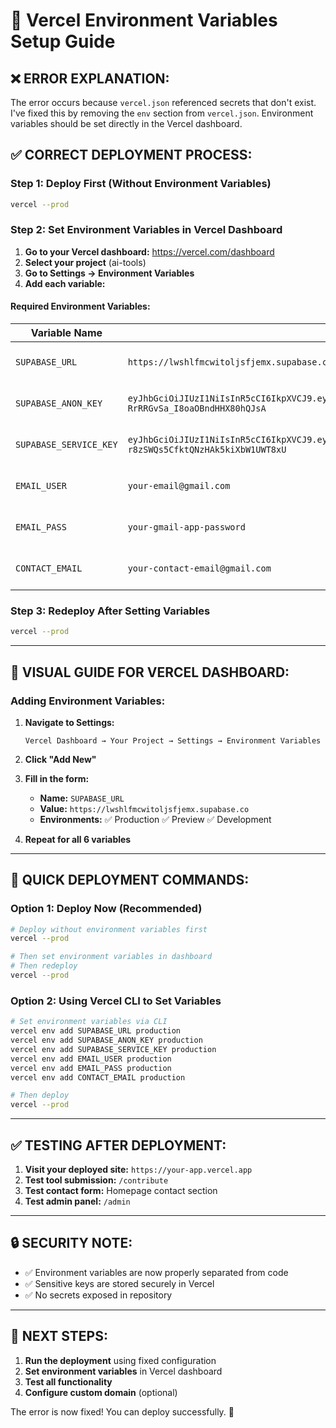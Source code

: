 # 🔧 Vercel Environment Variables Setup Guide

## ❌ **ERROR EXPLANATION:**
The error occurs because `vercel.json` referenced secrets that don't exist. I've fixed this by removing the `env` section from `vercel.json`. Environment variables should be set directly in the Vercel dashboard.

## ✅ **CORRECT DEPLOYMENT PROCESS:**

### **Step 1: Deploy First (Without Environment Variables)**
```bash
vercel --prod
```

### **Step 2: Set Environment Variables in Vercel Dashboard**

1. **Go to your Vercel dashboard:** https://vercel.com/dashboard
2. **Select your project** (ai-tools)
3. **Go to Settings → Environment Variables**
4. **Add each variable:**

#### **Required Environment Variables:**

| Variable Name | Value | Environment |
|---------------|-------|-------------|
| `SUPABASE_URL` | `https://lwshlfmcwitoljsfjemx.supabase.co` | Production, Preview, Development |
| `SUPABASE_ANON_KEY` | `eyJhbGciOiJIUzI1NiIsInR5cCI6IkpXVCJ9.eyJpc3MiOiJzdXBhYmFzZSIsInJlZiI6Imx3c2hsZm1jd2l0b2xqc2ZqZW14Iiwicm9sZSI6ImFub24iLCJpYXQiOjE3NTMxNTcwNjQsImV4cCI6MjA2ODczMzA2NH0.kUyE1SpqgMsVcR6-RrRRGvSa_I8oaOBndHHX80hQJsA` | Production, Preview, Development |
| `SUPABASE_SERVICE_KEY` | `eyJhbGciOiJIUzI1NiIsInR5cCI6IkpXVCJ9.eyJpc3MiOiJzdXBhYmFzZSIsInJlZiI6Imx3c2hsZm1jd2l0b2xqc2ZqZW14Iiwicm9sZSI6InNlcnZpY2Vfcm9sZSIsImlhdCI6MTc1MzE1NzA2NCwiZXhwIjoyMDY4NzMzMDY0fQ.a3WAxavHIOw-r8zSWQs5CfktQNzHAk5kiXbW1UWT8xU` | Production, Preview, Development |
| `EMAIL_USER` | `your-email@gmail.com` | Production, Preview, Development |
| `EMAIL_PASS` | `your-gmail-app-password` | Production, Preview, Development |
| `CONTACT_EMAIL` | `your-contact-email@gmail.com` | Production, Preview, Development |

### **Step 3: Redeploy After Setting Variables**
```bash
vercel --prod
```

---

## 📱 **VISUAL GUIDE FOR VERCEL DASHBOARD:**

### **Adding Environment Variables:**

1. **Navigate to Settings:**
   ```
   Vercel Dashboard → Your Project → Settings → Environment Variables
   ```

2. **Click "Add New"**

3. **Fill in the form:**
   - **Name:** `SUPABASE_URL`
   - **Value:** `https://lwshlfmcwitoljsfjemx.supabase.co`
   - **Environments:** ✅ Production ✅ Preview ✅ Development

4. **Repeat for all 6 variables**

---

## 🚀 **QUICK DEPLOYMENT COMMANDS:**

### **Option 1: Deploy Now (Recommended)**
```bash
# Deploy without environment variables first
vercel --prod

# Then set environment variables in dashboard
# Then redeploy
vercel --prod
```

### **Option 2: Using Vercel CLI to Set Variables**
```bash
# Set environment variables via CLI
vercel env add SUPABASE_URL production
vercel env add SUPABASE_ANON_KEY production
vercel env add SUPABASE_SERVICE_KEY production
vercel env add EMAIL_USER production
vercel env add EMAIL_PASS production
vercel env add CONTACT_EMAIL production

# Then deploy
vercel --prod
```

---

## ✅ **TESTING AFTER DEPLOYMENT:**

1. **Visit your deployed site:** `https://your-app.vercel.app`
2. **Test tool submission:** `/contribute`
3. **Test contact form:** Homepage contact section
4. **Test admin panel:** `/admin`

---

## 🔒 **SECURITY NOTE:**

- ✅ Environment variables are now properly separated from code
- ✅ Sensitive keys are stored securely in Vercel
- ✅ No secrets exposed in repository

---

## 📝 **NEXT STEPS:**

1. **Run the deployment** using fixed configuration
2. **Set environment variables** in Vercel dashboard
3. **Test all functionality**
4. **Configure custom domain** (optional)

The error is now fixed! You can deploy successfully. 🎉
